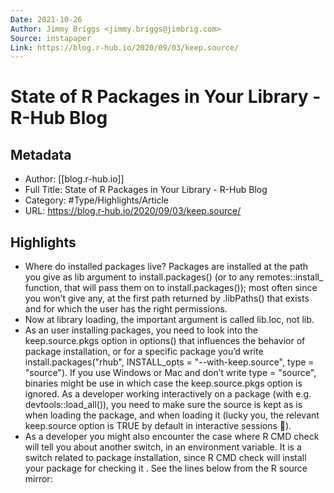 ```yaml
---
Date: 2021-10-26
Author: Jimmy Briggs <jimmy.briggs@jimbrig.com>
Source: instapaper
Link: https://blog.r-hub.io/2020/09/03/keep.source/
---
```

# State of R Packages in Your Library - R-Hub Blog

## Metadata
- Author: [[blog.r-hub.io]]
- Full Title: State of R Packages in Your Library - R-Hub Blog
- Category: #Type/Highlights/Article
- URL: https://blog.r-hub.io/2020/09/03/keep.source/

## Highlights
- Where do installed packages live?
  Packages are installed
  at the path you give as lib argument to install.packages() (or to any remotes::install_ function, that will pass them on to install.packages());
  most often since you won’t give any, at the first path returned by .libPaths() that exists and for which the user has the right permissions.
- Now at library loading, the important argument is called lib.loc, not lib.
- As an user installing packages, you need to look into the keep.source.pkgs option in options() that influences the behavior of package installation, or for a specific package you’d write install.packages("rhub", INSTALL_opts = "--with-keep.source", type = "source"). If you use Windows or Mac and don’t write type = "source", binaries might be use in which case the keep.source.pkgs option is ignored.
  As a developer working interactively on a package (with e.g. devtools::load_all()), you need to make sure the source is kept as is when loading the package, and when loading it (lucky you, the relevant keep.source option is TRUE by default in interactive sessions 🎉).
- As a developer you might also encounter the case where R CMD check will tell you about another switch, in an environment variable. It is a switch related to package installation, since R CMD check will install your package for checking it . See the lines below from the R source mirror:
